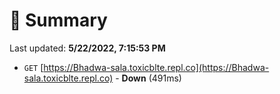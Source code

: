 # 📖 Summary
Last updated: **5/22/2022, 7:15:53 PM**

- `GET` [https://Bhadwa-sala.toxicblte.repl.co](https://Bhadwa-sala.toxicblte.repl.co) - **Down** (491ms)
